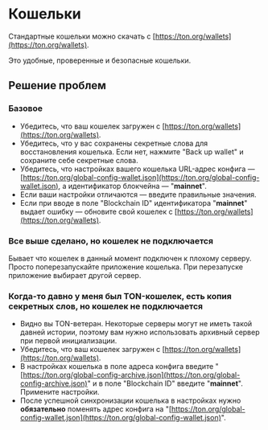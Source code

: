 # Кошельки

Стандартные кошельки можно скачать с [https://ton.org/wallets](https://ton.org/wallets).

Это удобные, проверенные и безопасные кошельки. 

## Решение проблем 

### Базовое

* Убедитесь, что ваш кошелек загружен с [https://ton.org/wallets](https://ton.org/wallets).
* Убедитесь, что у вас сохранены секретные слова для восстановления кошелька. Если нет, нажмите "Back up wallet" и сохраните себе секретные слова.
* Убедитесь, что настройках вашего кошелька URL-адрес конфига — [https://ton.org/global-config-wallet.json](https://ton.org/global-config-wallet.json), а идентификатор блокчейна — "**mainnet**".
* Если ваши настройки отличаются — введите правильные значения.
* Если при вводе в поле "Blockchain ID" идентификатора "**mainnet**" выдает ошибку — обновите свой кошелек с [https://ton.org/wallets](https://ton.org/wallets).

### Все выше сделано, но кошелек не подключается

Бывает что кошелек в данный момент подключен к плохому серверу. Просто поперезапускайте приложение кошелька. При перезапуске приложение выбирает другой сервер.

### Когда-то давно у меня был TON-кошелек, есть копия секретных слов, но кошелек не подключается

* Видно вы TON-ветеран. Некоторые серверы могут не иметь такой давней истории, поэтому вам нужно использовать архивный сервер при первой инициализации.
* Убедитесь, что ваш кошелек загружен с [https://ton.org/wallets](https://ton.org/wallets).
* В настройках кошелька в поле адреса конфига введите "[https://ton.org/global-config-archive.json](https://ton.org/global-config-archive.json)" и в поле "Blockchain ID" введите "**mainnet**". Примените настройки.
* После успешной синхронизации кошелька в настройках нужно **обязательно** поменять адрес конфига на "[https://ton.org/global-config-wallet.json](https://ton.org/global-config-wallet.json)".

